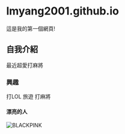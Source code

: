 # lmyang2001.github.io
這是我的第一個網頁!

## 自我介紹
最近超愛打麻將

### 興趣
打LOL 旅遊 打麻將

#### 漂亮的人
![BLACKPINK](https://ipopimgs.sina.tw/images/user_upload/6b/95/90/6b9590178e16a6d304102ae733512ccf.jpeg)
